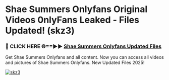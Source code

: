 # Shae Summers Onlyfans Original Videos 0nlyFans Leaked - Files Updated! (skz3)

<h3>🔴 CLICK HERE 🌐==►► <a href="https://tinyurl.com/2jnfzry5" rel="nofollow">Shae Summers Onlyfans Updated Files</a></h3>

Get Shae Summers Onlyfans and all content. Now you can access all videos and pictures of Shae Summers Onlyfans. New Updated Files 2025!

[![skz3](https://i.imgur.com/GyGTBgg.gif)](https://tinyurl.com/2jnfzry5)
